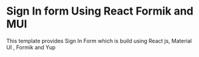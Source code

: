 # Sign In form Using React Formik and MUI

This template provides Sign In Form which is build using React js, Material UI , Formik and Yup
